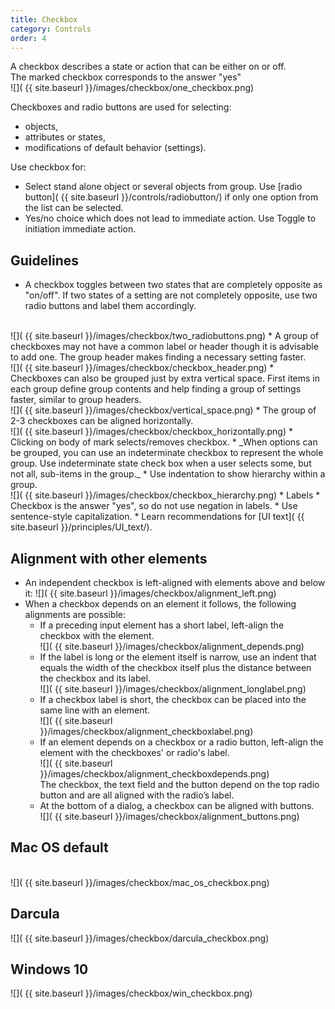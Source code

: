 ```yaml
---
title: Checkbox
category: Controls
order: 4
---
```


A checkbox describes a state or action that can be either on or off.
<br/> The marked checkbox corresponds to the answer "yes"
<br/>
  ![]( {{ site.baseurl }}/images/checkbox/one_checkbox.png)


Checkboxes and radio buttons are used for selecting:
* objects,
* attributes or states,
* modifications of default behavior (settings).

Use checkbox for:
* Select stand alone object or several objects from group. Use [radio button]( {{ site.baseurl }}/controls/radiobutton/) if only one option from the list can be selected.
* Yes/no choice which does not lead to immediate action. Use Toggle to initiation immediate action.

## Guidelines
* A checkbox toggles between two states that are completely opposite as "on/off". If two states of a setting are not completely opposite, use two radio buttons and label them accordingly.
<br />
![]( {{ site.baseurl }}/images/checkbox/two_radiobuttons.png)
* A group of checkboxes may not have a common label or header though it is advisable to add one. The group header makes finding a necessary setting faster.
<br />
![]( {{ site.baseurl }}/images/checkbox/checkbox_header.png)
* Checkboxes can also be grouped just by extra vertical space. First items in each group define group contents and help finding a group of settings faster, similar to group headers.
<br />
![]( {{ site.baseurl }}/images/checkbox/vertical_space.png)
* The group of 2-3 checkboxes can be aligned horizontally.
<br />
![]( {{ site.baseurl }}/images/checkbox/checkbox_horizontally.png)
* Clicking on body of mark selects/removes checkbox.
* _When options can be grouped, you can use an indeterminate checkbox to represent the whole group. Use indeterminate state check box when a user selects some, but not all, sub-items in the group._
* Use indentation to show hierarchy within a group.
<br />
![]( {{ site.baseurl }}/images/checkbox/checkbox_hierarchy.png)
* Labels
    * Checkbox is the answer "yes", so do not use negation in labels.
    * Use sentence-style capitalization.
    * Learn recommendations for [UI text]( {{ site.baseurl }}/principles/UI_text/).

## Alignment with other elements
* An independent checkbox is left-aligned with elements above and below it:
![]( {{ site.baseurl }}/images/checkbox/alignment_left.png)
* When a checkbox depends on an element it follows, the following alignments are possible:
   * If a preceding input element has a short label, left-align the checkbox with the element.
   <br /> ![]( {{ site.baseurl }}/images/checkbox/alignment_depends.png)
   * If the label is long or the element itself is narrow, use an indent that equals the width of the checkbox itself plus the distance between the checkbox and its label.
   <br /> ![]( {{ site.baseurl }}/images/checkbox/alignment_longlabel.png)
   * If a checkbox label is short, the checkbox can be placed into the same line with an element.
   <br /> ![]( {{ site.baseurl }}/images/checkbox/alignment_checkboxlabel.png)
   * If an element depends on a checkbox or a radio button, left-align the element with the checkboxes' or radio's label.
   <br /> ![]( {{ site.baseurl }}/images/checkbox/alignment_checkboxdepends.png)
   <br />The checkbox, the text field and the button depend on the top radio button and are all aligned with the radio’s label.
   * At the bottom of a dialog, a checkbox can be aligned with buttons.
   <br /> ![]( {{ site.baseurl }}/images/checkbox/alignment_buttons.png)

## Mac OS default
<br /> ![]( {{ site.baseurl }}/images/checkbox/mac_os_checkbox.png)

## Darcula 
![]( {{ site.baseurl }}/images/checkbox/darcula_checkbox.png)

## Windows 10

![]( {{ site.baseurl }}/images/checkbox/win_checkbox.png)